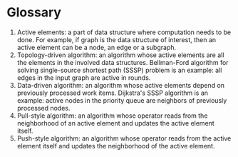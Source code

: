 Glossary
========

1. Active elements: a part of data structure where computation needs to be done. For example, if graph is the data structure of interest, then an active element can be a node, an edge or a subgraph.
2. Topology-driven algorithm: an algorithm whose active elements are all the elements in the involved data structures. Bellman-Ford algorithm for solving single-source shortest path (SSSP) problem is an example: all edges in the input graph are active in rounds.
3. Data-driven algorithm: an algorithm whose active elements depend on previously processed work items. Dijkstra's SSSP algorithm is an example: active nodes in the priority queue are neighbors of previously processed nodes.
4. Pull-style algorithm: an algorithm whose operator reads from the neighborhood of an active element and updates the active element itself.
5. Push-style algorithm: an algorithm whose operator reads from the active element itself and updates the neighborhood of the active element.
